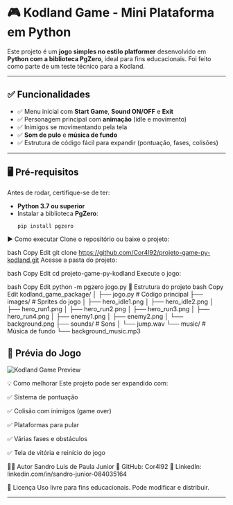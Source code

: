 # 🎮 Kodland Game - Mini Plataforma em Python

Este projeto é um **jogo simples no estilo platformer** desenvolvido em **Python com a biblioteca PgZero**, ideal para fins educacionais. Foi feito como parte de um teste técnico para a Kodland.

---

## ✅ Funcionalidades

- ✅ Menu inicial com **Start Game**, **Sound ON/OFF** e **Exit**
- ✅ Personagem principal com **animação** (idle e movimento)
- ✅ Inimigos se movimentando pela tela
- ✅ **Som de pulo** e **música de fundo**
- ✅ Estrutura de código fácil para expandir (pontuação, fases, colisões)

---

## 🖥️ Pré-requisitos

Antes de rodar, certifique-se de ter:

- **Python 3.7 ou superior**  
- Instalar a biblioteca **PgZero**:
  ```bash
  pip install pgzero
▶️ Como executar
Clone o repositório ou baixe o projeto:

bash
Copy
Edit
git clone https://github.com/Cor4l92/projeto-game-py-kodland.git
Acesse a pasta do projeto:

bash
Copy
Edit
cd projeto-game-py-kodland
Execute o jogo:

bash
Copy
Edit
python -m pgzero jogo.py
📂 Estrutura do projeto
bash
Copy
Edit
kodland_game_package/
│
├── jogo.py                # Código principal
├── images/                # Sprites do jogo
│   ├── hero_idle1.png
│   ├── hero_idle2.png
│   ├── hero_run1.png
│   ├── hero_run2.png
│   ├── hero_run3.png
│   ├── hero_run4.png
│   ├── enemy1.png
│   ├── enemy2.png
│   └── background.png
├── sounds/                # Sons
│   └── jump.wav
└── music/                 # Música de fundo
    └── background_music.mp3

    
## 🎥 Prévia do Jogo
![Kodland Game Preview](kodland_game_preview.gif)



💡 Como melhorar
Este projeto pode ser expandido com:

✅ Sistema de pontuação

✅ Colisão com inimigos (game over)

✅ Plataformas para pular

✅ Várias fases e obstáculos

✅ Tela de vitória e reinício do jogo

👨‍💻 Autor
Sandro Luis de Paula Junior
📌 GitHub: Cor4l92
📌 LinkedIn: linkedin.com/in/sandro-junior-084035164

🏁 Licença
Uso livre para fins educacionais. Pode modificar e distribuir.

---
